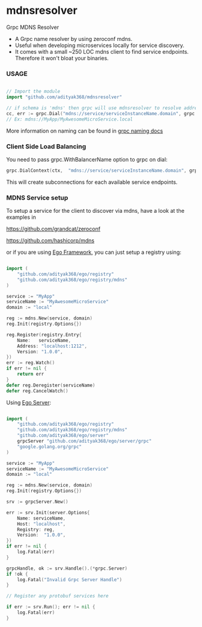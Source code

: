 # mdnsresolver

Grpc MDNS Resolver

- A Grpc name resolver by using zeroconf mdns.
- Useful when developing microservices locally for service discovery.
- It comes with a small ~250 LOC mdns client to find service endpoints. Therefore it won't bloat your binaries.

### USAGE

```go

// Import the module
import "github.com/adityak368/mdnsresolver"

// if schema is 'mdns' then grpc will use mdnsresolver to resolve addresses
cc, err := grpc.Dial("mdns://service/serviceInstanceName.domain", grpc.WithResolvers(mdnsresolver.NewBuilder()))
// Ex: mdns://MyApp/MyAwesomeMicroService.local
```

More information on naming can be found in [grpc naming docs](https://github.com/grpc/grpc/blob/master/doc/naming.md)

### Client Side Load Balancing

You need to pass grpc.WithBalancerName option to grpc on dial:

```go
grpc.DialContext(ctx,  "mdns://service/serviceInstanceName.domain", grpc.WithResolvers(mdnsresolver.NewBuilder()), grpc.WithBalancerName("round_robin"), grpc.WithInsecure())
```

This will create subconnections for each available service endpoints.

### MDNS Service setup

To setup a service for the client to discover via mdns, have a look at the examples in

https://github.com/grandcat/zeroconf

https://github.com/hashicorp/mdns

or if you are using [Ego Framework](https://github.com/adityak368/ego), you can just setup a registry using:

```go

import (
	"github.com/adityak368/ego/registry"
	"github.com/adityak368/ego/registry/mdns"
)

service := "MyApp"
serviceName := "MyAwesomeMicroService"
domain := "local"

reg := mdns.New(service, domain)
reg.Init(registry.Options{})

reg.Register(registry.Entry{
    Name:   serviceName,
    Address: "localhost:1212",
    Version: "1.0.0",
})
err := reg.Watch()
if err != nil {
    return err
}
defer reg.Deregister(serviceName)
defer reg.CancelWatch()

```

Using [Ego Server](https://github.com/adityak368/ego/server):

```go

import (
    "github.com/adityak368/ego/registry"
    "github.com/adityak368/ego/registry/mdns"
    "github.com/adityak368/ego/server"
    grpcServer "github.com/adityak368/ego/server/grpc"
    "google.golang.org/grpc"
)

service := "MyApp"
serviceName := "MyAwesomeMicroService"
domain := "local"

reg := mdns.New(service, domain)
reg.Init(registry.Options{})

srv := grpcServer.New()

err := srv.Init(server.Options{
    Name: serviceName,
    Host: "localhost",
    Registry: reg,
    Version:  "1.0.0",
})
if err != nil {
    log.Fatal(err)
}

grpcHandle, ok := srv.Handle().(*grpc.Server)
if !ok {
    log.Fatal("Invalid Grpc Server Handle")
}

// Register any protobuf services here

if err := srv.Run(); err != nil {
    log.Fatal(err)
}
```
